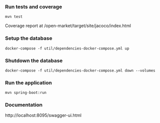 
### Run tests and coverage
```
mvn test
```
Coverage report at <workspace>/open-market/target/site/jacoco/index.html


### Setup the database
```
docker-compose -f util/dependencies-docker-compose.yml up
```

### Shutdown the database
```
docker-compose -f util/dependencies-docker-compose.yml down --volumes
```

### Run the application
```
mvn spring-boot:run
```

### Documentation

http://localhost:8095/swagger-ui.html

